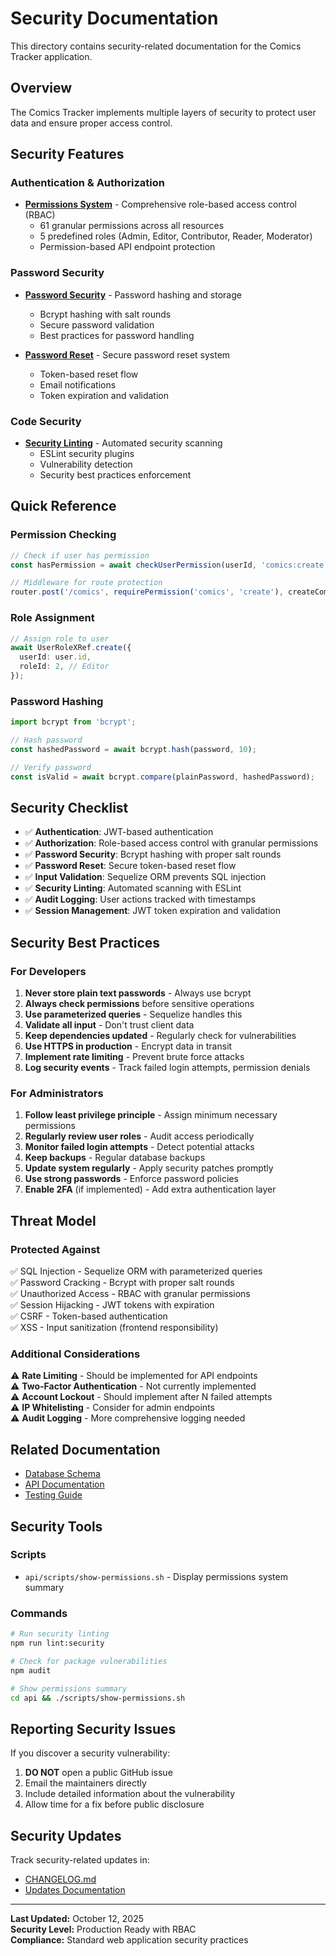 # Security Documentation

This directory contains security-related documentation for the Comics Tracker application.

## Overview

The Comics Tracker implements multiple layers of security to protect user data and ensure proper access control.

## Security Features

### Authentication & Authorization

- **[Permissions System](./permissions.md)** - Comprehensive role-based access control (RBAC)
  - 61 granular permissions across all resources
  - 5 predefined roles (Admin, Editor, Contributor, Reader, Moderator)
  - Permission-based API endpoint protection

### Password Security

- **[Password Security](./password-security.md)** - Password hashing and storage
  - Bcrypt hashing with salt rounds
  - Secure password validation
  - Best practices for password handling

- **[Password Reset](./password-reset.md)** - Secure password reset system
  - Token-based reset flow
  - Email notifications
  - Token expiration and validation

### Code Security

- **[Security Linting](./security-linting.md)** - Automated security scanning
  - ESLint security plugins
  - Vulnerability detection
  - Security best practices enforcement

## Quick Reference

### Permission Checking

```typescript
// Check if user has permission
const hasPermission = await checkUserPermission(userId, 'comics:create');

// Middleware for route protection
router.post('/comics', requirePermission('comics', 'create'), createComic);
```

### Role Assignment

```typescript
// Assign role to user
await UserRoleXRef.create({
  userId: user.id,
  roleId: 2, // Editor
});
```

### Password Hashing

```typescript
import bcrypt from 'bcrypt';

// Hash password
const hashedPassword = await bcrypt.hash(password, 10);

// Verify password
const isValid = await bcrypt.compare(plainPassword, hashedPassword);
```

## Security Checklist

- ✅ **Authentication**: JWT-based authentication
- ✅ **Authorization**: Role-based access control with granular permissions
- ✅ **Password Security**: Bcrypt hashing with proper salt rounds
- ✅ **Password Reset**: Secure token-based reset flow
- ✅ **Input Validation**: Sequelize ORM prevents SQL injection
- ✅ **Security Linting**: Automated scanning with ESLint
- ✅ **Audit Logging**: User actions tracked with timestamps
- ✅ **Session Management**: JWT token expiration and validation

## Security Best Practices

### For Developers

1. **Never store plain text passwords** - Always use bcrypt
2. **Always check permissions** before sensitive operations
3. **Use parameterized queries** - Sequelize handles this
4. **Validate all input** - Don't trust client data
5. **Keep dependencies updated** - Regularly check for vulnerabilities
6. **Use HTTPS in production** - Encrypt data in transit
7. **Implement rate limiting** - Prevent brute force attacks
8. **Log security events** - Track failed login attempts, permission denials

### For Administrators

1. **Follow least privilege principle** - Assign minimum necessary permissions
2. **Regularly review user roles** - Audit access periodically
3. **Monitor failed login attempts** - Detect potential attacks
4. **Keep backups** - Regular database backups
5. **Update system regularly** - Apply security patches promptly
6. **Use strong passwords** - Enforce password policies
7. **Enable 2FA** (if implemented) - Add extra authentication layer

## Threat Model

### Protected Against

✅ SQL Injection - Sequelize ORM with parameterized queries  
✅ Password Cracking - Bcrypt with proper salt rounds  
✅ Unauthorized Access - RBAC with granular permissions  
✅ Session Hijacking - JWT tokens with expiration  
✅ CSRF - Token-based authentication  
✅ XSS - Input sanitization (frontend responsibility)

### Additional Considerations

⚠️ **Rate Limiting** - Should be implemented for API endpoints  
⚠️ **Two-Factor Authentication** - Not currently implemented  
⚠️ **Account Lockout** - Should implement after N failed attempts  
⚠️ **IP Whitelisting** - Consider for admin endpoints  
⚠️ **Audit Logging** - More comprehensive logging needed

## Related Documentation

- [Database Schema](../database-schema.md)
- [API Documentation](../api/swagger.md)
- [Testing Guide](../development/testing.md)

## Security Tools

### Scripts

- `api/scripts/show-permissions.sh` - Display permissions system summary

### Commands

```bash
# Run security linting
npm run lint:security

# Check for package vulnerabilities
npm audit

# Show permissions summary
cd api && ./scripts/show-permissions.sh
```

## Reporting Security Issues

If you discover a security vulnerability:

1. **DO NOT** open a public GitHub issue
2. Email the maintainers directly
3. Include detailed information about the vulnerability
4. Allow time for a fix before public disclosure

## Security Updates

Track security-related updates in:

- [CHANGELOG.md](../../CHANGELOG.md)
- [Updates Documentation](../updates/)

---

**Last Updated:** October 12, 2025  
**Security Level:** Production Ready with RBAC  
**Compliance:** Standard web application security practices
